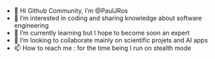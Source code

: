 - 👋 Hi Github Community, I’m @PaulJRos
- 👀 I’m interested in coding and sharing knowledge about software engineering
- 🌱 I’m currently learning but I hope to become soon an expert
- 💞️ I’m looking to collaborate mainly on scientific projets and AI apps
- 📫 How to reach me : for the time being I run on stealth mode 

<!---
PaulJRos/PaulJRos is a ✨ special ✨ repository because its `README.md` (this file) appears on your GitHub profile.
You can click the Preview link to take a look at your changes.
--->
